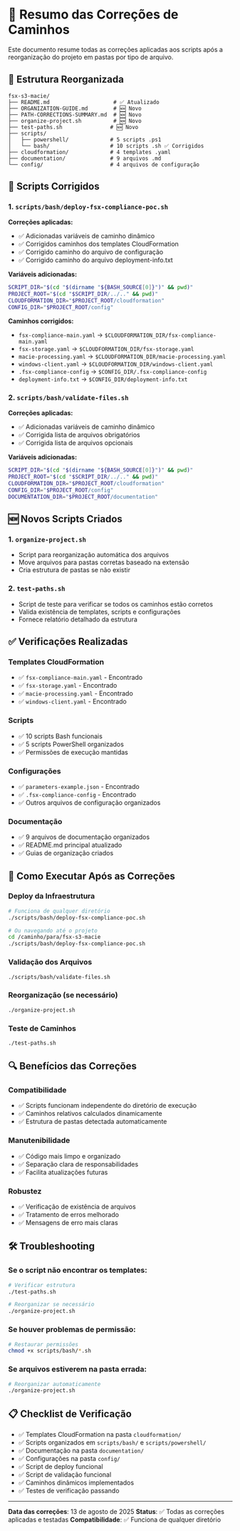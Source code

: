 # 🔧 Resumo das Correções de Caminhos

Este documento resume todas as correções aplicadas aos scripts após a reorganização do projeto em pastas por tipo de arquivo.

## 📁 Estrutura Reorganizada

```
fsx-s3-macie/
├── README.md                    # ✅ Atualizado
├── ORGANIZATION-GUIDE.md        # 🆕 Novo
├── PATH-CORRECTIONS-SUMMARY.md  # 🆕 Novo
├── organize-project.sh          # 🆕 Novo
├── test-paths.sh               # 🆕 Novo
├── scripts/
│   ├── powershell/             # 5 scripts .ps1
│   └── bash/                   # 10 scripts .sh ✅ Corrigidos
├── cloudformation/             # 4 templates .yaml
├── documentation/              # 9 arquivos .md
└── config/                     # 4 arquivos de configuração
```

## 🔧 Scripts Corrigidos

### 1. `scripts/bash/deploy-fsx-compliance-poc.sh`

**Correções aplicadas:**
- ✅ Adicionadas variáveis de caminho dinâmico
- ✅ Corrigidos caminhos dos templates CloudFormation
- ✅ Corrigido caminho do arquivo de configuração
- ✅ Corrigido caminho do arquivo deployment-info.txt

**Variáveis adicionadas:**
```bash
SCRIPT_DIR="$(cd "$(dirname "${BASH_SOURCE[0]}")" && pwd)"
PROJECT_ROOT="$(cd "$SCRIPT_DIR/../.." && pwd)"
CLOUDFORMATION_DIR="$PROJECT_ROOT/cloudformation"
CONFIG_DIR="$PROJECT_ROOT/config"
```

**Caminhos corrigidos:**
- `fsx-compliance-main.yaml` → `$CLOUDFORMATION_DIR/fsx-compliance-main.yaml`
- `fsx-storage.yaml` → `$CLOUDFORMATION_DIR/fsx-storage.yaml`
- `macie-processing.yaml` → `$CLOUDFORMATION_DIR/macie-processing.yaml`
- `windows-client.yaml` → `$CLOUDFORMATION_DIR/windows-client.yaml`
- `.fsx-compliance-config` → `$CONFIG_DIR/.fsx-compliance-config`
- `deployment-info.txt` → `$CONFIG_DIR/deployment-info.txt`

### 2. `scripts/bash/validate-files.sh`

**Correções aplicadas:**
- ✅ Adicionadas variáveis de caminho dinâmico
- ✅ Corrigida lista de arquivos obrigatórios
- ✅ Corrigida lista de arquivos opcionais

**Variáveis adicionadas:**
```bash
SCRIPT_DIR="$(cd "$(dirname "${BASH_SOURCE[0]}")" && pwd)"
PROJECT_ROOT="$(cd "$SCRIPT_DIR/../.." && pwd)"
CLOUDFORMATION_DIR="$PROJECT_ROOT/cloudformation"
CONFIG_DIR="$PROJECT_ROOT/config"
DOCUMENTATION_DIR="$PROJECT_ROOT/documentation"
```

## 🆕 Novos Scripts Criados

### 1. `organize-project.sh`
- Script para reorganização automática dos arquivos
- Move arquivos para pastas corretas baseado na extensão
- Cria estrutura de pastas se não existir

### 2. `test-paths.sh`
- Script de teste para verificar se todos os caminhos estão corretos
- Valida existência de templates, scripts e configurações
- Fornece relatório detalhado da estrutura

## ✅ Verificações Realizadas

### Templates CloudFormation
- ✅ `fsx-compliance-main.yaml` - Encontrado
- ✅ `fsx-storage.yaml` - Encontrado  
- ✅ `macie-processing.yaml` - Encontrado
- ✅ `windows-client.yaml` - Encontrado

### Scripts
- ✅ 10 scripts Bash funcionais
- ✅ 5 scripts PowerShell organizados
- ✅ Permissões de execução mantidas

### Configurações
- ✅ `parameters-example.json` - Encontrado
- ✅ `.fsx-compliance-config` - Encontrado
- ✅ Outros arquivos de configuração organizados

### Documentação
- ✅ 9 arquivos de documentação organizados
- ✅ README.md principal atualizado
- ✅ Guias de organização criados

## 🚀 Como Executar Após as Correções

### Deploy da Infraestrutura
```bash
# Funciona de qualquer diretório
./scripts/bash/deploy-fsx-compliance-poc.sh

# Ou navegando até o projeto
cd /caminho/para/fsx-s3-macie
./scripts/bash/deploy-fsx-compliance-poc.sh
```

### Validação dos Arquivos
```bash
./scripts/bash/validate-files.sh
```

### Reorganização (se necessário)
```bash
./organize-project.sh
```

### Teste de Caminhos
```bash
./test-paths.sh
```

## 🔍 Benefícios das Correções

### Compatibilidade
- ✅ Scripts funcionam independente do diretório de execução
- ✅ Caminhos relativos calculados dinamicamente
- ✅ Estrutura de pastas detectada automaticamente

### Manutenibilidade
- ✅ Código mais limpo e organizado
- ✅ Separação clara de responsabilidades
- ✅ Facilita atualizações futuras

### Robustez
- ✅ Verificação de existência de arquivos
- ✅ Tratamento de erros melhorado
- ✅ Mensagens de erro mais claras

## 🛠️ Troubleshooting

### Se o script não encontrar os templates:
```bash
# Verificar estrutura
./test-paths.sh

# Reorganizar se necessário
./organize-project.sh
```

### Se houver problemas de permissão:
```bash
# Restaurar permissões
chmod +x scripts/bash/*.sh
```

### Se arquivos estiverem na pasta errada:
```bash
# Reorganizar automaticamente
./organize-project.sh
```

## 📋 Checklist de Verificação

- ✅ Templates CloudFormation na pasta `cloudformation/`
- ✅ Scripts organizados em `scripts/bash/` e `scripts/powershell/`
- ✅ Documentação na pasta `documentation/`
- ✅ Configurações na pasta `config/`
- ✅ Script de deploy funcional
- ✅ Script de validação funcional
- ✅ Caminhos dinâmicos implementados
- ✅ Testes de verificação passando

---

**Data das correções**: 13 de agosto de 2025
**Status**: ✅ Todas as correções aplicadas e testadas
**Compatibilidade**: ✅ Funciona de qualquer diretório
